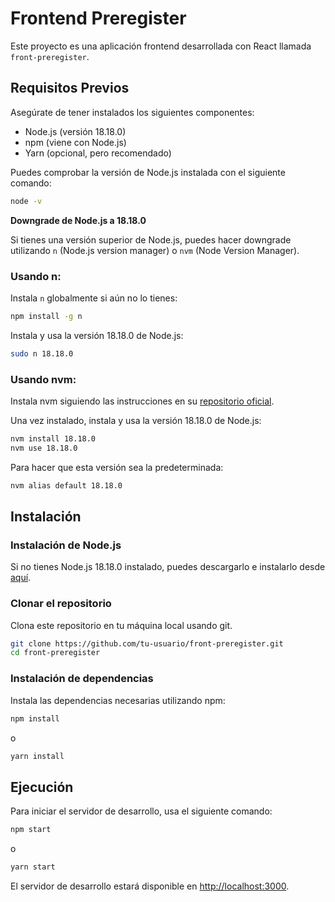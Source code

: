 # Frontend Preregister

Este proyecto es una aplicación frontend desarrollada con React llamada `front-preregister`.

## Requisitos Previos

Asegúrate de tener instalados los siguientes componentes:

- Node.js (versión 18.18.0)
- npm (viene con Node.js)
- Yarn (opcional, pero recomendado)

Puedes comprobar la versión de Node.js instalada con el siguiente comando:

```sh
node -v
```

**Downgrade de Node.js a 18.18.0**

Si tienes una versión superior de Node.js, puedes hacer downgrade utilizando `n` (Node.js version manager) o `nvm` (Node Version Manager).

### Usando n:

Instala `n` globalmente si aún no lo tienes:

```sh
npm install -g n
```

Instala y usa la versión 18.18.0 de Node.js:

```sh
sudo n 18.18.0
```

### Usando nvm:

Instala nvm siguiendo las instrucciones en su [repositorio oficial](https://github.com/nvm-sh/nvm).

Una vez instalado, instala y usa la versión 18.18.0 de Node.js:

```sh
nvm install 18.18.0
nvm use 18.18.0
```

Para hacer que esta versión sea la predeterminada:

```sh
nvm alias default 18.18.0
```

## Instalación

### Instalación de Node.js

Si no tienes Node.js 18.18.0 instalado, puedes descargarlo e instalarlo desde [aquí](https://nodejs.org/en/).

### Clonar el repositorio

Clona este repositorio en tu máquina local usando git.

```sh
git clone https://github.com/tu-usuario/front-preregister.git
cd front-preregister
```

### Instalación de dependencias

Instala las dependencias necesarias utilizando npm:

```sh
npm install
```

o

```sh
yarn install
```

## Ejecución

Para iniciar el servidor de desarrollo, usa el siguiente comando:

```sh
npm start
```

o

```sh
yarn start
```

El servidor de desarrollo estará disponible en [http://localhost:3000](http://localhost:3000).
